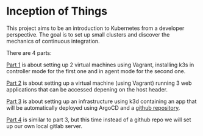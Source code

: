 # Inception of Things

This project aims to be an introduction to Kubernetes from a developer perspective. The goal is to set up small clusters and discover the mechanics of continuous integration.

There are 4 parts:

[Part 1](https://github.com/SERAC-SGM/Inception-of-Things/tree/main/p1) is about setting up 2 virtual machines using Vagrant, installing k3s in controller mode for the first one and in agent mode for the second one.

[Part 2](https://github.com/SERAC-SGM/Inception-of-Things/tree/main/p2) is about setting up a virtual machine (using Vagrant) running 3 web applications that can be accessed depening on the host header.

[Part 3](https://github.com/SERAC-SGM/Inception-of-Things/tree/main/p3) is about setting up an infrastructure using k3d containing an app that will be automatically deployed using ArgoCD and a [github repository](https://github.com/SERAC-SGM/lletourn-iot/tree/main).

[Part 4](https://github.com/SERAC-SGM/Inception-of-Things/tree/main/bonus) is similar to part 3, but this time instead of a github repo we will set up our own local gitlab server.
